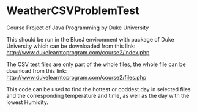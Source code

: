 # WeatherCSVProblemTest
Course Project of Java Programming by Duke University

This should be run in the BlueJ environment with package of Duke University which can be downloaded from this link: http://www.dukelearntoprogram.com/course2/index.php

The CSV test files are only part of the whole files, the whole file can be download from this link: http://www.dukelearntoprogram.com/course2/files.php

This code can be used to find the hottest or coddest day in selected files and the corresponding temperature and time, as well as the day with the lowest Humidity.

